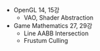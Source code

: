 * OpenGL 14, 15강
  * VAO, Shader Abstraction
* Game Mathematics 27, 29강
  * Line AABB Intersection
  * Frustum Culling
